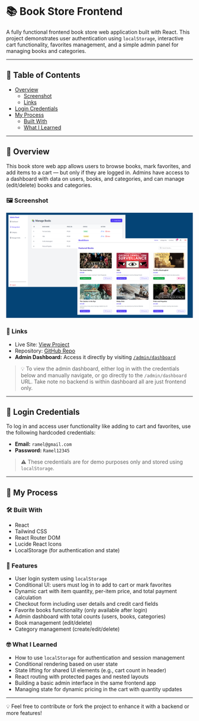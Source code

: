 # 📚 Book Store Frontend

A fully functional frontend book store web application built with React. This project demonstrates user authentication using `localStorage`, interactive cart functionality, favorites management, and a simple admin panel for managing books and categories.

---

## 📑 Table of Contents

- [Overview](#overview)
  - [Screenshot](#screenshot)
  - [Links](#links)
- [Login Credentials](#login-credentials)
- [My Process](#my-process)
  - [Built With](#built-with)
  - [What I Learned](#what-i-learned)

---

## 📖 Overview

This book store web app allows users to browse books, mark favorites, and add items to a cart — but only if they are logged in. Admins have access to a dashboard with data on users, books, and categories, and can manage (edit/delete) books and categories.

### 🖼️ Screenshot

![Screenshot of the app](./bookstore.png)

### 🔗 Links

- Live Site: [View Project](https://bookstore-websites.netlify.app/)
- Repository: [GitHub Repo](https://github.com/Ramelzkie96/bookstore)
- **Admin Dashboard:** Access it directly by visiting [`/admin/dashboard`](https://bookstore-websites.netlify.app/admin/dashboard)

> 💡 To view the admin dashboard, either log in with the credentials below and manually navigate, or go directly to the `/admin/dashboard` URL. Take note no backend is within dashboard all are just frontend only.

---

## 🔐 Login Credentials

To log in and access user functionality like adding to cart and favorites, use the following hardcoded credentials:

- **Email:** `ramel@gmail.com`  
- **Password:** `Ramel12345`

> ⚠️ These credentials are for demo purposes only and stored using `localStorage`.

---

## 🔧 My Process

### 🛠️ Built With

- React
- Tailwind CSS
- React Router DOM
- Lucide React Icons
- LocalStorage (for authentication and state)

### 🚀 Features

- User login system using `localStorage`
- Conditional UI: users must log in to add to cart or mark favorites
- Dynamic cart with item quantity, per-item price, and total payment calculation
- Checkout form including user details and credit card fields
- Favorite books functionality (only available after login)
- Admin dashboard with total counts (users, books, categories)
- Book management (edit/delete)
- Category management (create/edit/delete)

### 🤓 What I Learned

- How to use `localStorage` for authentication and session management
- Conditional rendering based on user state
- State lifting for shared UI elements (e.g., cart count in header)
- React routing with protected pages and nested layouts
- Building a basic admin interface in the same frontend app
- Managing state for dynamic pricing in the cart with quantity updates

---

💡 Feel free to contribute or fork the project to enhance it with a backend or more features!
